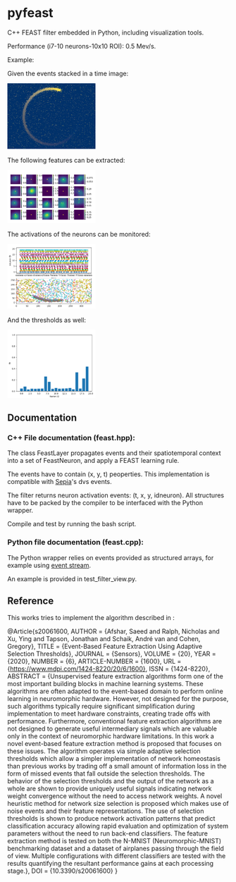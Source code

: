 # pyfeast

C++ FEAST filter embedded in Python, including visualization tools. 

Performance (i7-10 neurons-10x10 ROI): 0.5 Mev/s. 

Example:

Given the events stacked in a time image:

<img src="imgs/events.png" alt="drawing" width="200"/>

The following features can be extracted:

<img src="imgs/weights.png" alt="drawing" width="200"/>

The activations of the neurons can be monitored:

<img src="imgs/act.png" alt="drawing" width="200"/>

And the thresholds as well:

<img src="imgs/ths.png" alt="drawing" width="200"/>

## Documentation

### C++ File documentation (feast.hpp):

The class FeastLayer propagates events and their spatiotemporal context into a set of FeastNeuron, and apply a FEAST learning rule. 

The events have to contain (x, y, t) peoperties. This implementation is compatible with [Sepia](https://github.com/neuromorphic-paris/sepia)'s dvs events. 

The filter returns neuron activation events: (t, x, y, idneuron). 
All structures have to be packed by the compiler to be interfaced with the Python wrapper. 

Compile and test by running the bash script. 

### Python file documentation (feast.cpp):

The Python wrapper relies on events provided as structured arrays, for example using [event stream](https://github.com/neuromorphicsystems/event_stream). 

An example is provided in test_filter_view.py. 

## Reference

This works tries to implement the algorithm described in :

@Article{s20061600,
AUTHOR = {Afshar, Saeed and Ralph, Nicholas and Xu, Ying and Tapson, Jonathan and Schaik, André van and Cohen, Gregory},
TITLE = {Event-Based Feature Extraction Using Adaptive Selection Thresholds},
JOURNAL = {Sensors},
VOLUME = {20},
YEAR = {2020},
NUMBER = {6},
ARTICLE-NUMBER = {1600},
URL = {https://www.mdpi.com/1424-8220/20/6/1600},
ISSN = {1424-8220},
ABSTRACT = {Unsupervised feature extraction algorithms form one of the most important building blocks in machine learning systems. These algorithms are often adapted to the event-based domain to perform online learning in neuromorphic hardware. However, not designed for the purpose, such algorithms typically require significant simplification during implementation to meet hardware constraints, creating trade offs with performance. Furthermore, conventional feature extraction algorithms are not designed to generate useful intermediary signals which are valuable only in the context of neuromorphic hardware limitations. In this work a novel event-based feature extraction method is proposed that focuses on these issues. The algorithm operates via simple adaptive selection thresholds which allow a simpler implementation of network homeostasis than previous works by trading off a small amount of information loss in the form of missed events that fall outside the selection thresholds. The behavior of the selection thresholds and the output of the network as a whole are shown to provide uniquely useful signals indicating network weight convergence without the need to access network weights. A novel heuristic method for network size selection is proposed which makes use of noise events and their feature representations. The use of selection thresholds is shown to produce network activation patterns that predict classification accuracy allowing rapid evaluation and optimization of system parameters without the need to run back-end classifiers. The feature extraction method is tested on both the N-MNIST (Neuromorphic-MNIST) benchmarking dataset and a dataset of airplanes passing through the field of view. Multiple configurations with different classifiers are tested with the results quantifying the resultant performance gains at each processing stage.},
DOI = {10.3390/s20061600}
}
